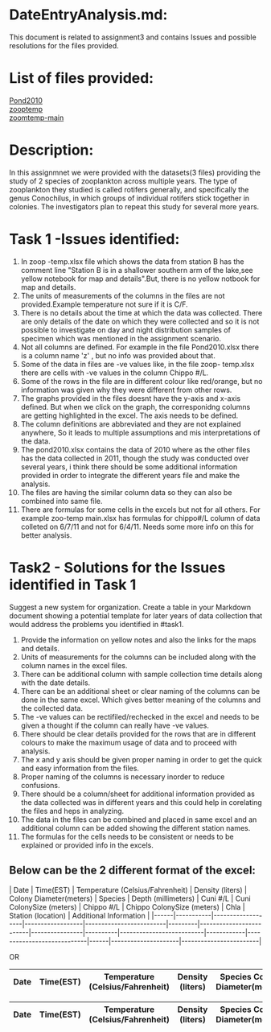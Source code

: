 # DateEntryAnalysis.md:
This document is related to assignment3 and contains Issues and possible resolutions for the files provided.
# List of files provided:
[Pond2010](https://github.com/SravaniKV/8086-002-Assignments/blob/master/Assignment3/pond2010.xlsx)  
[zooptemp](https://github.com/SravaniKV/8086-002-Assignments/blob/master/Assignment3/zoop%20-%20temp.xlsx)  
[zoomtemp-main](https://github.com/SravaniKV/8086-002-Assignments/blob/master/Assignment3/zoop%20-%20temp-main.xlsx)

# Description:
In this assignmnet we were provided with the datasets(3 files) providing the study of 2 species of zooplankton across multiple years.
The type of zooplankton they studied is called rotifers generally, and specifically the genus Conochilus, in which groups of individual
rotifers stick together in colonies. The investigators plan to repeat this study for several more years.

# Task 1 -Issues identified:
1.  In zoop -temp.xlsx file which shows the data from station B has the comment line "Station B is in a shallower southern arm of the lake,see yellow notebook for map and details".But, there is no yellow notbook for map and details.  
2. The units of measurements of the columns in the files are not provided.Example temperature not sure if it is C/F.
3. There is no details about the time at which the data was collected. There are only details of the date on which they were collected and so it is not possible to investigate on day and night distribution samples of specimen which was mentioned in the assignment scenario.
4. Not all columns are defined. For example in the file Pond2010.xlsx there is a column name 'z' , but no info was provided about that.
5. Some of the data in files are -ve values like, in the file zoop- temp.xlsx there are cells with -ve values in the column Chippo #/L.
6. Some of the rows in the file are in different colour like red/orange, but no information was given why they were different from other rows.
7. The graphs provided in the files doesnt have the y-axis and x-axis defined. But when we click on the graph, the corresponidng columns are getting highlighted in the excel. The axis needs to be defined.
8. The column definitions are abbreviated  and they are not explained anywhere, So it leads to multiple assumptions and mis interpretations of the data.
9. The pond2010.xlsx contains the data of 2010 where as the other files has the data collected in 2011, though the study was conducted over several years, i think there should be some additional information provided in order to integrate the different years file and make the analysis.
10. The files are having the similar column data so they can also be combined into same file.
11. There are formulas for some cells in the excels but not for all others. For example zoo-temp main.xlsx has formulas for chippo#/L column of data colleted on 6/7/11 and not for 6/4/11. Needs some more info on this for better analysis.

# Task2 - Solutions for the Issues identified in Task 1
Suggest a new system for organization. Create a table in your Markdown document showing a potential template for later years of data collection that would address the problems you identified in #task1. 

1. Provide the information on yellow notes and also the links for the maps and details.
2. Units of measurements for the columns can  be included along with the column names in the excel files.
3. There can be additional column with sample collection time details along with the date details.
4. There can be an additional sheet or clear naming of the columns can be done in the same excel. Which gives better meaning of the columns and the collected data.
5. The -ve values can be rectifiled/rechecked in the excel and needs to be given a thought if the column can really have -ve values.
6. There should be clear details provided for the rows that are in different colours to make the maximum usage of data and to proceed with  analysis.
7. The x and y axis should be given proper naming in order to get the quick and easy information from the files.
8. Proper naming of the columns is necessary inorder to reduce confusions.
9. There should be a column/sheet for additional information provided as the data collected was in different years and this could help in corelating the files and heps in analyzing.
10. The data in the files can be combined and placed in same excel and an additional column can be added showing the different station names.
11. The formulas for the cells needs to be consistent or needs to be explained or provided info in the excels.


## Below can be the 2 different format of the excel:

| Date | Time(EST) | Temperature (Celsius/Fahrenheit) | Density (liters) | Colony Diameter(meters) | Species | Depth (millimeters) | Cuni #/L | Cuni ColonySize (meters) | Chippo #/L | Chippo ColonySize (meters) | Chla | Station  (location) | Additional Information |
|------|-----------|-------------------|------------------|-------------------------|---------|-------------------------|----------------|----------|--------------------------|------------|----------------------------|------|---------------------|------------------------|


OR  

| Date | Time(EST) | Temperature (Celsius/Fahrenheit) | Density (liters) | Species Colony Diameter(meters) | Species | Depth (millimeters) | Cuni #/L | Chippo #/L | Chla | Station  (location) | Additional Information |
|------|-----------|-------------------|------------------|-------------------------|---------|-------------------------|----------------|----------|--------------------------|------------|----------------------------|



| Date | Time(EST) | Temperature (Celsius/Fahrenheit) | Density (liters) | Species Colony Diameter(meters) | Species | Depth (millimeters) | Species #/L | Chla | Station  (location) | Additional Information |
|------|-----------|-------------------|------------------|-------------------------|---------|-------------------------|----------------|----------|--------------------------|------------|





